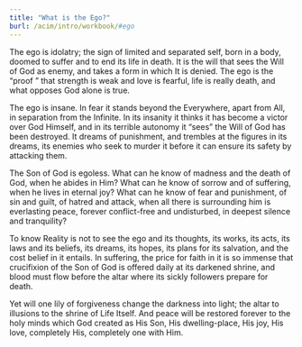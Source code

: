 ```yaml
---
title: "What is the Ego?"
burl: /acim/intro/workbook/#ego
---
```


The ego is idolatry; the sign of limited and separated self, born in a
body, doomed to suffer and to end its life in death. It is the will that
sees the Will of God as enemy, and takes a form in which It is denied.
The ego is the “proof ” that strength is weak and love is fearful, life
is really death, and what opposes God alone is true.

The ego is insane. In fear it stands beyond the Everywhere, apart from
All, in separation from the Infinite. In its insanity it thinks it has
become a victor over God Himself, and in its terrible autonomy it “sees”
the Will of God has been destroyed. It dreams of punishment, and
trembles at the figures in its dreams, its enemies who seek to murder it
before it can ensure its safety by attacking them.

The Son of God is egoless. What can he know of madness and the death of
God, when he abides in Him? What can he know of sorrow and of suffering,
when he lives in eternal joy? What can he know of fear and punishment,
of sin and guilt, of hatred and attack, when all there is surrounding
him is everlasting peace, forever conflict-free and undisturbed, in
deepest silence and tranquility?

To know Reality is not to see the ego and its thoughts, its works, its
acts, its laws and its beliefs, its dreams, its hopes, its plans for its
salvation, and the cost belief in it entails. In suffering, the price
for faith in it is so immense that crucifixion of the Son of God is
offered daily at its darkened shrine, and blood must flow before the
altar where its sickly followers prepare for death.

Yet will one lily of forgiveness change the darkness into light; the
altar to illusions to the shrine of Life Itself. And peace will be
restored forever to the holy minds which God created as His Son, His
dwelling-place, His joy, His love, completely His, completely one with
Him.

